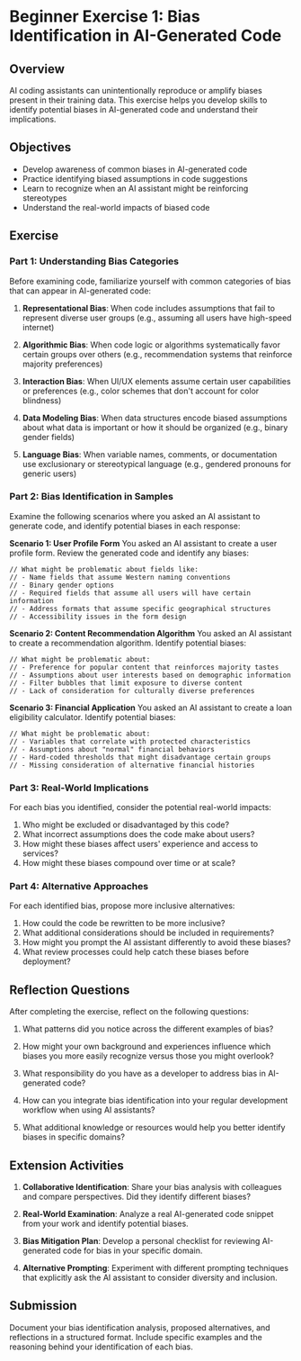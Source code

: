 # Beginner Exercise 1: Bias Identification in AI-Generated Code

## Overview

AI coding assistants can unintentionally reproduce or amplify biases present in their training data. This exercise helps you develop skills to identify potential biases in AI-generated code and understand their implications.

## Objectives

- Develop awareness of common biases in AI-generated code
- Practice identifying biased assumptions in code suggestions
- Learn to recognize when an AI assistant might be reinforcing stereotypes
- Understand the real-world impacts of biased code

## Exercise

### Part 1: Understanding Bias Categories

Before examining code, familiarize yourself with common categories of bias that can appear in AI-generated code:

1. **Representational Bias**: When code includes assumptions that fail to represent diverse user groups (e.g., assuming all users have high-speed internet)

2. **Algorithmic Bias**: When code logic or algorithms systematically favor certain groups over others (e.g., recommendation systems that reinforce majority preferences)

3. **Interaction Bias**: When UI/UX elements assume certain user capabilities or preferences (e.g., color schemes that don't account for color blindness)

4. **Data Modeling Bias**: When data structures encode biased assumptions about what data is important or how it should be organized (e.g., binary gender fields)

5. **Language Bias**: When variable names, comments, or documentation use exclusionary or stereotypical language (e.g., gendered pronouns for generic users)

### Part 2: Bias Identification in Samples

Examine the following scenarios where you asked an AI assistant to generate code, and identify potential biases in each response:

**Scenario 1: User Profile Form**
You asked an AI assistant to create a user profile form. Review the generated code and identify any biases:

```
// What might be problematic about fields like:
// - Name fields that assume Western naming conventions
// - Binary gender options
// - Required fields that assume all users will have certain information
// - Address formats that assume specific geographical structures
// - Accessibility issues in the form design
```

**Scenario 2: Content Recommendation Algorithm**
You asked an AI assistant to create a recommendation algorithm. Identify potential biases:

```
// What might be problematic about:
// - Preference for popular content that reinforces majority tastes
// - Assumptions about user interests based on demographic information
// - Filter bubbles that limit exposure to diverse content
// - Lack of consideration for culturally diverse preferences
```

**Scenario 3: Financial Application**
You asked an AI assistant to create a loan eligibility calculator. Identify potential biases:

```
// What might be problematic about:
// - Variables that correlate with protected characteristics
// - Assumptions about "normal" financial behaviors
// - Hard-coded thresholds that might disadvantage certain groups
// - Missing consideration of alternative financial histories
```

### Part 3: Real-World Implications

For each bias you identified, consider the potential real-world impacts:

1. Who might be excluded or disadvantaged by this code?
2. What incorrect assumptions does the code make about users?
3. How might these biases affect users' experience and access to services?
4. How might these biases compound over time or at scale?

### Part 4: Alternative Approaches

For each identified bias, propose more inclusive alternatives:

1. How could the code be rewritten to be more inclusive?
2. What additional considerations should be included in requirements?
3. How might you prompt the AI assistant differently to avoid these biases?
4. What review processes could help catch these biases before deployment?

## Reflection Questions

After completing the exercise, reflect on the following questions:

1. What patterns did you notice across the different examples of bias?

2. How might your own background and experiences influence which biases you more easily recognize versus those you might overlook?

3. What responsibility do you have as a developer to address bias in AI-generated code?

4. How can you integrate bias identification into your regular development workflow when using AI assistants?

5. What additional knowledge or resources would help you better identify biases in specific domains?

## Extension Activities

1. **Collaborative Identification**: Share your bias analysis with colleagues and compare perspectives. Did they identify different biases?

2. **Real-World Examination**: Analyze a real AI-generated code snippet from your work and identify potential biases.

3. **Bias Mitigation Plan**: Develop a personal checklist for reviewing AI-generated code for bias in your specific domain.

4. **Alternative Prompting**: Experiment with different prompting techniques that explicitly ask the AI assistant to consider diversity and inclusion.

## Submission

Document your bias identification analysis, proposed alternatives, and reflections in a structured format. Include specific examples and the reasoning behind your identification of each bias.

